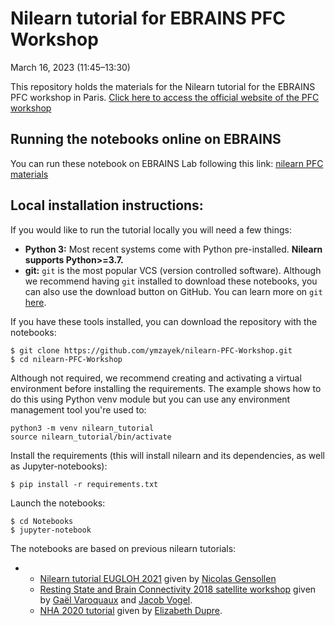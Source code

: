 # Nilearn tutorial for EBRAINS PFC Workshop

March 16, 2023 (11:45–13:30)

This repository holds the materials for the Nilearn tutorial for the EBRAINS PFC workshop in Paris.
[Click here to access the official website of the PFC workshop](https://www.humanbrainproject.eu/en/education-training-career/workshops/pfc/)

## Running the notebooks online on EBRAINS

You can run these notebook on EBRAINS Lab following this link: [nilearn PFC materials](https://lab.ebrains.eu/hub/user-redirect/git-pull?repo=https%3A%2F%2Fgithub.com%2Fymzayek%2Fnilearn-PFC-Workshop&urlpath=lab%2Ftree%2Fnilearn-PFC-Workshop%2F)


## Local installation instructions:

If you would like to run the tutorial locally you will need a few things:

- **Python 3:** Most recent systems come with Python pre-installed. **Nilearn supports Python>=3.7.**
- **git:** `git` is the most popular VCS (version controlled software). Although we recommend having `git` installed to download these notebooks, you can also use the download button on GitHub. You can learn more on `git` [here](https://git-scm.com/book/en/v2/Getting-Started-What-is-Git%3F).

If you have these tools installed, you can download the repository with the notebooks:

```
$ git clone https://github.com/ymzayek/nilearn-PFC-Workshop.git
$ cd nilearn-PFC-Workshop
```

Although not required, we recommend creating and activating a virtual environment before installing the requirements. The example shows how to do this using Python venv module but you can use any environment management tool you're used to:

```
python3 -m venv nilearn_tutorial
source nilearn_tutorial/bin/activate
```

Install the requirements (this will install nilearn and its dependencies, as well as Jupyter-notebooks):

```
$ pip install -r requirements.txt
```

Launch the notebooks:

```
$ cd Notebooks
$ jupyter-notebook
```

 The notebooks are based on previous nilearn tutorials:

+ - [Nilearn tutorial EUGLOH 2021](https://github.com/NicolasGensollen/nilearn-tutorial-EUGLOH-2021) given by [Nicolas Gensollen](https://github.com/NicolasGensollen)
  - [Resting State and Brain Connectivity 2018 satellite workshop](https://github.com/illdopejake/RS2018_Nilearn_tutorial) given by [Gaël Varoquaux](https://github.com/GaelVaroquaux) and [Jacob Vogel](https://github.com/illdopejake).
  - [NHA 2020 tutorial](https://emdupre.github.io/nha2020-nilearn/01-data-structures.html) given by [Elizabeth Dupre](https://github.com/emdupre).
